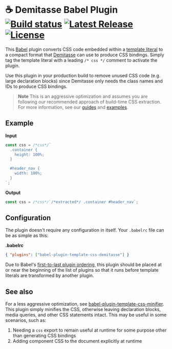 # ☕ Demitasse Babel Plugin <a href="https://github.com/nsaunders/demitasse/actions/workflows/ci.yml"><img src="https://img.shields.io/github/actions/workflow/status/nsaunders/demitasse/ci.yml?branch=master" alt="Build status"></a> <a href="https://www.npmjs.com/package/babel-plugin-template-css-demitasse"><img src="https://img.shields.io/npm/v/babel-plugin-template-css-demitasse.svg" alt="Latest Release"></a> <a href="https://github.com/nsaunders/demitasse/blob/master/LICENSE"><img src="https://img.shields.io/github/license/nsaunders/demitasse.svg" alt="License"></a>

This [Babel](http://babeljs.io) plugin converts CSS code embedded within a [template literal](https://developer.mozilla.org/en-US/docs/Web/JavaScript/Reference/Template_literals) to a compact format that [Demitasse](https://github.com/nsaunders/demitasse) can use to produce CSS bindings. Simply tag the template literal with a leading `/* css */` comment to activate the plugin.

Use this plugin in your production build to remove unused CSS code (e.g. large declaration blocks) since Demitasse only needs the class names and IDs to produce CSS bindings.

> **Note**
> This is an aggressive optimization and assumes you are following our recommended approach of build-time CSS extraction. For more information, see our [guides](https://github.com/nsaunders/demitasse/tree/master/docs/guides) and [examples](https://github.com/nsaunders/demitasse/tree/master/examples).

## Example

**Input**
```javascript
const css = /*css*/`
  .container {
    height: 100%;
  }

  #header_nav {
    width: 100%;
  }
`;
```
**Output**
```javascript
const css = /*css*/`/*extracted*/ .container #header_nav`;
```

## Configuration

The plugin doesn't require any configuration in itself. Your `.babelrc` file can be as simple as this:

**.babelrc**
```json
{ "plugins": ["babel-plugin-template-css-demitasse"] }
```

Due to Babel's [first-to-last plugin ordering](https://babeljs.io/docs/en/plugins/#plugin-ordering), this plugin should be placed at or near the beginning of the list of plugins so that it runs before template literals are transformed by another plugin.

## See also

For a less aggressive optimization, see [babel-plugin-template-css-minifier](https://github.com/nsaunders/babel-plugin-template-css-minifier). This plugin simply minifies the CSS, otherwise leaving declaration blocks, media queries, and other CSS statements intact. This may be useful in some scenarios, such as:

1. Needing a `css` export to remain useful at runtime for some purpose other than generating CSS bindings
2. Adding component CSS to the document explicitly at runtime
